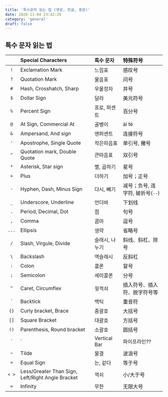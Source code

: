 ```yaml
---
title: '특수문자 읽는 법 (영문, 한글, 중문)'
date: 2020-11-04 23:42:29
category: 'general'
draft: false
---
```


## 특수 문자 읽는 법

|                                   | Special Characters                               | 특수 문자      | 特殊符号                         |
| :-------------------------------: | :----------------------------------------------- | :------------- | :------------------------------- |
|                `!`                | Exclamation Mark                                 | 느낌표         | 感叹号                           |
|                `?`                | Quotation Mark                                   | 물음표         | 问号                             |
|                `#`                | Hash, Crosshatch, Sharp                          | 우물정자       | 井号                             |
|                `$`                | Dollar Sign                                      | 달라           | 美元符号                         |
|                `%`                | Percent Sign                                     | 프로, 퍼센트   | 百分号                           |
|                `@`                | At Sign, Commercial At                           | 골뱅이         | ài tè                            |
|                `&`                | Ampersand, And sign                              | 앤퍼센트       | 连接符号                         |
|                `'`                | Apostrophe, Single Quote                         | 작은따음표     | 单引号, 撇号                     |
|                `"`                | Quotation mark, Double Quote                     | 큰따음표       | 双引号                           |
|                `*`                | Asterisk, Star sign                              | 별, 곱하기     | 星号                             |
|                `+`                | Plus                                             | 더하기         | 加号；正号                       |
|                `-`                | Hyphen, Dash, Minus Sign                         | 다시, 빼기     | 减号；负号, 连字符, 破折号(`--`) |
|                `_`                | Underscore, Underline                            | 언더바         | 下划线                           |
|                `.`                | Period, Decimal, Dot                             | 점             | 句号                             |
|                `,`                | Comma                                            | 콤마           | 逗号                             |
|               `...`               | Ellipsis                                         | 생략           | 省略号                           |
|                `/`                | Slash, Virgule, Divide                           | 슬래시, 나누기 | 斜线、斜杠、除号                 |
| `\`| Backslash | 역슬래시 |反斜杠 |
|                `:`                | Colon                                            | 콜론           | 冒号                             |
|                `;`                | Semicolon                                        | 세미콜론       | 分号                             |
|                `^`                | Caret, Circumflex                                | 윗꺽쇠         | 插入符号、插入符、脱字符号等     |
|    `| Backtick | 백틱 | 重音符    |
|               `{}`                | Curly bracket, Brace                             | 중괄호         | 大括号                           |
|               `[]`                | Square Bracket                                   | 대괄호         | 方括号                           |
|               `()`                | Parenthesis, Round bracket                       | 소괄호         | 圆括号                           |
|                `|`                | Vertical Bar                                     | 파이프라인??   | 竖线                             |
|                `~`                | Tilde                                            | 물결           | 波浪号                           |
|                `=`                | Equal Sign                                       | 는, 같다       | 等于号                           |
|               `< >`               | Less/Greater Than Sign, Left/Right Angle Bracket | 꺽쇠           | 小/大于号                        |
|                `∞`                | Infinity                                         | 무한           | 无限大号                         |
